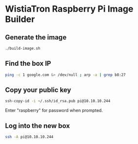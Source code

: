 # WistiaTron Raspberry Pi Image Builder

## Generate the image

```bash
./build-image.sh
```             

## Find the box IP

```bash
ping -c 1 google.com &> /dev/null ; arp -a | grep b8:27
```

## Copy your public key

```bash
ssh-copy-id -i ~/.ssh/id_rsa.pub pi@10.10.10.244
```                                             

Enter "raspberry" for password when prompted.

## Log into the new box

```bash
ssh -A pi@10.10.10.244
```